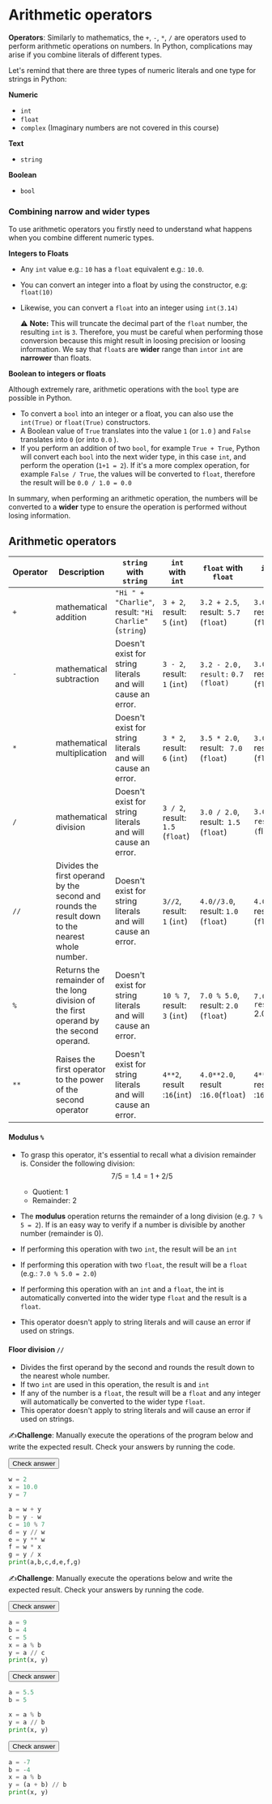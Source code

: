

# Arithmetic operators



**Operators**: Similarly to mathematics, the `+`, `-`, `*`, `/` are operators used to perform arithmetic operations on numbers. In Python, complications may arise if you combine literals of different types. 

Let's remind that there are three types of numeric literals and one type for strings in Python:

**Numeric** 

- `int `
- `float`
- `complex` (Imaginary numbers are not covered in this course)

**Text**

- `string` 

**Boolean**

- `bool`



### Combining narrow and wider types

To use arithmetic operators you firstly need to understand what happens when you combine different numeric types. 

**Integers to Floats**

- Any `int` value e.g.: `10` has a `float` equivalent e.g.: `10.0`. 

- You can convert an integer into a float by using the constructor, e.g: `float(10)` 

- Likewise, you can convert a `float` into an integer using `int(3.14)`

  ⚠️ **Note:**  This will truncate the decimal part of the `float` number, the resulting `int` is `3`.  Therefore, you must be careful when performing those conversion because this might result in loosing precision or loosing information. We say that `float`s are **wider** range than `int`or `int` are **narrower** than floats. 

**Boolean to integers or floats**

Although extremely rare, arithmetic operations with the `bool` type are possible in Python. 

- To convert a `bool` into an integer or a float, you can also use the `int(True)` or `float(True)` constructors. 
- A Boolean value of `True` translates into the value `1` (or `1.0` ) and  `False` translates into `0` (or into `0.0` ). 
- If you perform an addition of two `bool`, for example `True + True`, Python will convert each `bool` into the next wider type, in this case `int`, and perform the operation (`1+1 = 2`). If it's a more complex operation, for example `False / True`, the values will be converted to `float`, therefore the result will be `0.0 / 1.0 = 0.0`

In summary, when performing an arithmetic operation, the numbers will be converted to a **wider** type to ensure the operation is performed without losing information.



## Arithmetic operators



| Operator | Description                                                  | `string` with `string`                                     | `int` with `int`                  | `float` with `float`                   | `int` with `float`                   |
| -------- | ------------------------------------------------------------ | ---------------------------------------------------------- | --------------------------------- | -------------------------------------- | ------------------------------------ |
| `+`      | mathematical addition                                        | `"Hi " + "Charlie"`, result: `"Hi Charlie"` (`string`)     | `3 + 2`,  result:` 5` (`int`)     | `3.2 + 2.5`,  result:` 5.7` (`float`)  | `3.0 + 2` , result `5.0` (`float`)   |
| `-`      | mathematical subtraction                                     | Doesn't exist for string literals and will cause an error. | `3 - 2`,  result:` 1` (`int`)     | `3.2 - 2.0,  result:` `0.7 (float)`    | `3.0 - 2` , result `1.0` (`float`)   |
| `*`      | mathematical multiplication                                  | Doesn't exist for string literals and will cause an error. | `3 * 2`,  result:` 6` (`int`)     | `3.5 * 2.0`,  result: ` 7.0` (`float`) | `3.0 * 2`,  result: ` 6.0` (`float`) |
| `/`      | mathematical division                                        | Doesn't exist for string literals and will cause an error. | `3 / 2`,  result:` 1.5` (`float`) | `3.0 / 2.0`,  result:` 1.5` (`float`)  | `3.0 / 2,  result:` 1.5` (`float`)   |
| `//`     | Divides the first operand by the second and rounds the result down to the nearest whole number. | Doesn't exist for string literals and will cause an error. | `3//2`, result: `1` (`int`)       | `4.0//3.0`, result: `1.0` (`float`)    | `4.0//2`, result: `1.0` (`float`)    |
| `%`      | Returns the remainder of the long division of the first operand by the second operand. | Doesn't exist for string literals and will cause an error. | `10 % 7`, result: `3` (`int`)     | `7.0 % 5.0`, result: `2.0` (`float`)   | `7.0 % 5, result: `2.0` (`float`)    |
| `**`     | Raises the first operator to the power of the second operator | Doesn't exist for string literals and will cause an error. | `4**2`, result :`16`(`int`)       | `4.0**2.0`, result :`16.0`(`float`)    | `4**2.0`, result :`16.0`(`float`)    |

#### Modulus `%`

- To grasp this operator, it's essential to recall what a division remainder is. Consider the following division:
  $$
  7/5 = 1.4  = 1 + 2/5
  $$

  - Quotient: 1 
  - Remainder: 2 

- The **modulus** operation returns the remainder of a long division (e.g. `7 % 5 = 2`). If is an easy way to verify if a number is divisible by another number (remainder is 0).

- If performing this operation with two `int`, the result will be an `int` 

- If performing this operation with two `float`, the result will be a `float` (e.g.: `7.0 % 5.0 = 2.0`)

- If performing this operation with an `int` and a `float`, the int is automatically converted into the wider type `float` and the result is a `float`.

- This operator doesn't apply to string literals and will cause an error if used on strings.

#### Floor division `//`

- Divides the first operand by the second and rounds the result down to the nearest whole number. 
- If two `int` are used in this operation, the result is and `int`
- If any of the number is a `float`, the result will be a `float` and any integer will automatically be converted to the wider type `float`.
- This operator doesn't apply to string literals and will cause an error if used on strings.





✍️**Challenge**: Manually execute the operations of the program below and write the expected result.  Check your answers by running the code. 

<div class="button-container">     
    <a href="https://app.codeboot.org/5.0.0/?init=.fYXJpdGhtZXRpY3MxLnB5~XQAAgABzAAAAAAAAAAA7iAOiEWEBkg99P3WsHCwTzyEnkel2CBOuLrjllUppjR2CUAq-gAuD7LU2oyanmA9U_RpSi-drNpr416lu9L-NrvGsbtQ5a-GEWkgA0kTkSGfwDTPluIsbrwON_vHxgA==.~lang=py-novice.~showLineNumbers=true.a">         
    <button class="codeboot-button">
      <span>Check answer</span>
    </button>     
    </a> 
</div>

```python
w = 2
x = 10.0
y = 7

a = w + y
b = y - w
c = 10 % 7
d = y // w
e = y ** w
f = w * x
g = y / x
print(a,b,c,d,e,f,g)
```



✍️**Challenge**: Manually execute the operations below and write the expected result. Check your answers by running the code. 

<div class="button-container">     
    <a href="https://app.codeboot.org/5.0.0/?init=.oYXJpdGhtZXRpY3MxLnB5~XQAAgABzAAAAAAAAAAA7iAOiEWEBkg99P3WsHCwTzyEnkel2CBOuLrjllUppjR2CUAq-gAuD7LU2oyanmA9U_RpSi-drNpr416lu9L-NrvGsbtQ5a-GEWkgA0kTkSGfwDTPluIsbrwON_vHxgA==.fYXJpdGhtZXRpY3MyLnB5~XQAAgAAyAAAAAAAAAAAwiAOiEahbOGuxQe1CZvIjyRYu5mub1I1Va1AIIODnRLN-GxtFSkmZFiGNPbP__7xKAAA=.~lang=py-novice.~showLineNumbers=true.a">         
    <button class="codeboot-button">
      <span>Check answer</span>
    </button>     
    </a> 
</div>

```python
a = 9
b = 4
c = 5
x = a % b
y = a // c
print(x, y)
```



<div class="button-container">     
    <a href=https://app.codeboot.org/5.0.0/?init=.oYXJpdGhtZXRpY3MxLnB5~XQAAgABzAAAAAAAAAAA7iAOiEWEBkg99P3WsHCwTzyEnkel2CBOuLrjllUppjR2CUAq-gAuD7LU2oyanmA9U_RpSi-drNpr416lu9L-NrvGsbtQ5a-GEWkgA0kTkSGfwDTPluIsbrwON_vHxgA==.oYXJpdGhtZXRpY3MyLnB5~XQAAgAAyAAAAAAAAAAAwiAOiEahbOGuxQe1CZvIjyRYu5mub1I1Va1AIIODnRLN-GxtFSkmZFiGNPbP__7xKAAA=.fYXJpdGhtZXRpY3MzLnB5~XQAAgAAvAAAAAAAAAAAwiAOiEYBKyZe2I4QdWm7UXFjOvyviV84ZJSWiNp-9cEcuUekImN8jtfnmf3_4HMgA.oYXJpdGhtZXRpY3MyLTItMi5weQ==~XQAAgAAyAAAAAAAAAAAwiAOiEahbOGuxQe1CZvIjyRYu5mub1I1Va1AIIODnRLN-GxtFSkmZFiGNPbP__7xKAAA=.~lang=py-novice.~showLineNumbers=true.a>         
    <button class="codeboot-button">
      <span>Check answer</span>
    </button>     
    </a> 
</div>


```python
a = 5.5
b = 5

x = a % b
y = a // b
print(x, y)
```



<div class="button-container">     
    <a href="https://app.codeboot.org/5.0.0/?init=.oYXJpdGhtZXRpY3MxLnB5~XQAAgABzAAAAAAAAAAA7iAOiEWEBkg99P3WsHCwTzyEnkel2CBOuLrjllUppjR2CUAq-gAuD7LU2oyanmA9U_RpSi-drNpr416lu9L-NrvGsbtQ5a-GEWkgA0kTkSGfwDTPluIsbrwON_vHxgA==.oYXJpdGhtZXRpY3MyLnB5~XQAAgAAyAAAAAAAAAAAwiAOiEahbOGuxQe1CZvIjyRYu5mub1I1Va1AIIODnRLN-GxtFSkmZFiGNPbP__7xKAAA=.oYXJpdGhtZXRpY3MzLnB5~XQAAgAAvAAAAAAAAAAAwiAOiEYBKyZe2I4QdWm7UXFjOvyviV84ZJSWiNp-9cEcuUekImN8jtfnmf3_4HMgA.fYXJpdGhtZXRpY3M0LnB5~XQAAgAA0AAAAAAAAAAAwiAOiES9Ps37Inw0qfG9M7-T-i9pIlseMPdretZIdGs5iE_XRmjDhfUT9FqrYzaHB_-xOgAA=.~lang=py-novice.~showLineNumbers=true.a1">         
    <button class="codeboot-button">
      <span>Check answer</span>
    </button>     
    </a> 
</div>


```python
a = -7
b = -4
x = a % b
y = (a + b) // b
print(x, y)
```





